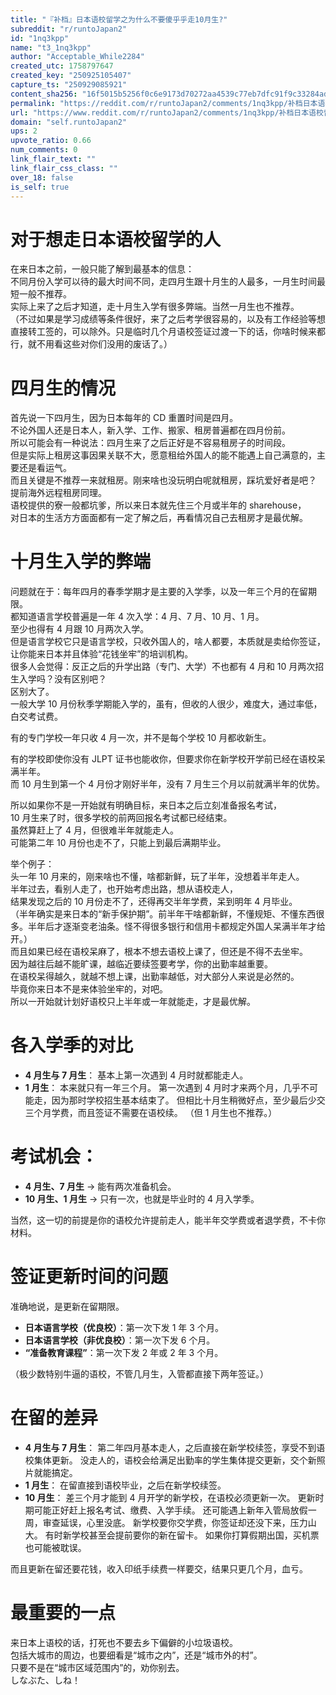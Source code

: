 ```yaml
---
title: "『补档』日本语校留学之为什么不要傻乎乎走10月生?"
subreddit: "r/runtoJapan2"
id: "1nq3kpp"
name: "t3_1nq3kpp"
author: "Acceptable_While2284"
created_utc: 1758797647
created_key: "250925105407"
capture_ts: "250929085921"
content_sha256: "16f5015b5256f0c6e9173d70272aa4539c77eb7dfc91f9c33284ad5e66cde03a"
permalink: "https://reddit.com/r/runtoJapan2/comments/1nq3kpp/补档日本语校留学之为什么不要傻乎乎走10月生/"
url: "https://www.reddit.com/r/runtoJapan2/comments/1nq3kpp/补档日本语校留学之为什么不要傻乎乎走10月生/"
domain: "self.runtoJapan2"
ups: 2
upvote_ratio: 0.66
num_comments: 0
link_flair_text: ""
link_flair_css_class: ""
over_18: false
is_self: true
---
```


# 对于想走日本语校留学的人

在来日本之前，一般只能了解到最基本的信息：  
不同月份入学可以待的最大时间不同，走四月生跟十月生的人最多，一月生时间最短一般不推荐。  
实际上来了之后才知道，走十月生入学有很多弊端。当然一月生也不推荐。  
（不过如果是学习成绩等条件很好，来了之后考学很容易的，以及有工作经验等想直接转工签的，可以除外。只是临时几个月语校签证过渡一下的话，你啥时候来都行，就不用看这些对你们没用的废话了。）

# 四月生的情况

首先说一下四月生，因为日本每年的 CD 重置时间是四月。  
不论外国人还是日本人，新入学、工作、搬家、租房普遍都在四月份前。  
所以可能会有一种说法：四月生来了之后正好是不容易租房子的时间段。  
但是实际上租房这事因果关联不大，愿意租给外国人的能不能遇上自己满意的，主要还是看运气。  
而且关键是不推荐一来就租房。刚来啥也没玩明白呢就租房，踩坑爱好者是吧？  
提前海外远程租房同理。  
语校提供的寮一般都坑爹，所以来日本就先住三个月或半年的 sharehouse，  
对日本的生活方方面面都有一定了解之后，再看情况自己去租房才是最优解。

# 十月生入学的弊端

问题就在于：每年四月的春季学期才是主要的入学季，以及一年三个月的在留期限。  
都知道语言学校普遍是一年 4 次入学：4 月、7 月、10 月、1 月。  
至少也得有 4 月跟 10 月两次入学。  
但是语言学校它只是语言学校，只收外国人的，啥人都要，本质就是卖给你签证，让你能来日本并且体验“花钱坐牢”的培训机构。  
很多人会觉得：反正之后的升学出路（专门、大学）不也都有 4 月和 10
月两次招生入学吗？没有区别吧？  
区别大了。  
一般大学 10
月份秋季学期能入学的，虽有，但收的人很少，难度大，通过率低，白交考试费。

有的专门学校一年只收 4 月一次，并不是每个学校 10 月都收新生。

有的学校即使你没有 JLPT
证书也能收你，但要求你在新学校开学前已经在语校呆满半年。  
而 10 月生到第一个 4 月份才刚好半年，没有 7
月生三个月以前就满半年的优势。

所以如果你不是一开始就有明确目标，来日本之后立刻准备报名考试，  
10 月生来了时，很多学校的前两回报名考试都已经结束。  
虽然算赶上了 4 月，但很难半年就能走人。  
可能第二年 10 月份也走不了，只能上到最后满期毕业。

举个例子：  
头一年 10 月来的，刚来啥也不懂，啥都新鲜，玩了半年，没想着半年走人。  
半年过去，看别人走了，也开始考虑出路，想从语校走人，  
结果发现之后的 10 月份走不了，还得再交半年学费，呆到明年 4 月毕业。  
（半年确实是来日本的“新手保护期”。前半年干啥都新鲜，不懂规矩、不懂东西很多。半年后才逐渐变老油条。怪不得很多银行和信用卡都规定外国人呆满半年才给开。）  
而且如果已经在语校呆麻了，根本不想去语校上课了，但还是不得不去坐牢。  
因为越往后越不能旷课，越临近要续签要考学，你的出勤率越重要。  
在语校呆得越久，就越不想上课，出勤率越低，对大部分人来说是必然的。  
毕竟你来日本不是来体验坐牢的，对吧。  
所以一开始就计划好语校只上半年或一年就能走，才是最优解。

# 各入学季的对比

- **4 月生与 7 月生**： 基本上第一次遇到 4 月时就都能走人。
- **1 月生**： 本来就只有一年三个月。 第一次遇到 4
  月时才来两个月，几乎不可能走，因为那时学校招生基本结束了。
  但相比十月生稍微好点，至少最后少交三个月学费，而且签证不需要在语校续。
  （但 1 月生也不推荐。）

# 考试机会：

- **4 月生、7 月生** → 能有两次准备机会。
- **10 月生、1 月生** → 只有一次，也就是毕业时的 4 月入学季。

当然，这一切的前提是你的语校允许提前走人，能半年交学费或者退学费，不卡你材料。

# 签证更新时间的问题

准确地说，是更新在留期限。

- **日本语言学校（优良校）**：第一次下发 1 年 3 个月。
- **日本语言学校（非优良校）**：第一次下发 6 个月。
- **“准备教育课程”**：第一次下发 2 年或 2 年 3 个月。

（极少数特别牛逼的语校，不管几月生，入管都直接下两年签证。）

# 在留的差异

- **4 月生与 7 月生**：
  第二年四月基本走人，之后直接在新学校续签，享受不到语校集体更新。
  没走人的，语校会给满足出勤率的学生集体提交更新，交个新照片就能搞定。
- **1 月生**： 在留直接到语校毕业，之后在新学校续签。
- **10 月生**： 差三个月才能到 4 月开学的新学校，在语校必须更新一次。
  更新时期可能正好赶上报名考试、缴费、入学手续。
  还可能遇上新年入管局放假一周，审查延误，心里没底。
  新学校要你交学费，你签证却还没下来，压力山大。
  有时新学校甚至会提前要你的新在留卡。
  如果你打算假期出国，买机票也可能被耽误。

而且更新在留还要花钱，收入印纸手续费一样要交，结果只更几个月，血亏。

# 最重要的一点

来日本上语校的话，打死也不要去乡下偏僻的小垃圾语校。  
包括大城市的周边，也要细看是“城市之内”，还是“城市外的村”。  
只要不是在“城市区域范围内”的，劝你别去。  
しなぶた、しね！
